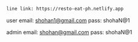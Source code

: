 ```bash
line link: https://resto-eat-ph.netlify.app
```

user email: shohan1@gmail.com
pass: shohaN@1

admin email: shohan@gmail.com
pass: shohaN@1